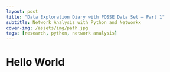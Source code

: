 ```yaml
---
layout: post
title: "Data Exploration Diary with POSSE Data Set – Part 1"
subtitle: Network Analysis with Python and Networkx
cover-img: /assets/img/path.jpg
tags: [research, python, network analysis]
---
```


# Hello World

